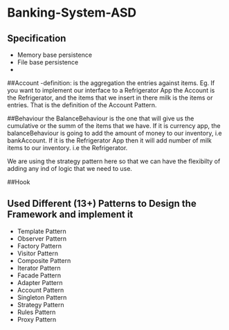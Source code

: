 # Banking-System-ASD

## Specification
 - Memory base persistence
 - File base persistence
 - 


##Account
-definition: is the aggregation the entries against items. 
Eg. If you want to implement our interface to a Refrigerator App
the Account is the Refrigerator, and the items that we insert in 
there milk is the items or entries. That is the definition of the 
Account Pattern. 

##Behaviour
the BalanceBehaviour is the one that will give us the cumulative or the summ 
of the items that we have. If it is currency app, the balanceBehaviour is going
to add the amount of money to our inventory, i.e bankAccount.
If it is the Refrigerator App then it will add number of milk items to our inventory.
i.e the Refrigerator.

We are using the strategy pattern here so that we can have the flexibilty of
adding any ind of logic that we need to use.

##Hook


## Used Different (13+) Patterns to Design the Framework and implement it
- Template Pattern
- Observer Pattern
- Factory Pattern
- Visitor Pattern
- Composite Pattern
- Iterator Pattern
- Facade Pattern
- Adapter Pattern
- Account Pattern
- Singleton Pattern
- Strategy Pattern
- Rules Pattern
- Proxy Pattern
